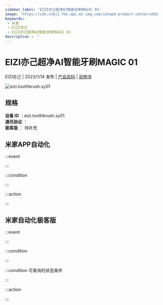 ```yaml
---
sidebar_label: 'EIZI亦己超净AI智能牙刷MAGIC 01'
image: 'https://cdn.cnbj1.fds.api.mi-img.com/iotweb-product-center/a93e216b9e97f05e357d87f65ce8b877_1665714931746.png?GalaxyAccessKeyId=AKVGLQWBOVIRQ3XLEW&Expires=9223372036854775807&Signature=J2wu118kJkhbKZkoSBlBfvK5WQ0='
keywords: 
 - 米家
 - EIZI亦己
 - EIZI亦己超净AI智能牙刷MAGIC 01
description : ''
---
```

# EIZI亦己超净AI智能牙刷MAGIC 01

EIZI亦己 | 2023/1/14 发布 | [产品百科](https://home.mi.com/webapp/content/baike/product/index.html?model=eizi.toothbrush.sy01/) | [说明书](https://home.mi.com/views/introduction.html?model=eizi.toothbrush.sy01&region=cn)

![eizi.toothbrush.sy01](https://cdn.cnbj1.fds.api.mi-img.com/iotweb-product-center/a93e216b9e97f05e357d87f65ce8b877_1665714931746.png?GalaxyAccessKeyId=AKVGLQWBOVIRQ3XLEW&Expires=9223372036854775807&Signature=J2wu118kJkhbKZkoSBlBfvK5WQ0=)

## 规格  
> 
**设备 ID** ：eizi.toothbrush.sy01  
**通讯协议** ：  
**极客版**  ： 待补充 


## 米家APP自动化  

:::event  

:::

:::condition  

:::

:::action   

:::

## 米家自动化极客版  

:::event  

:::

:::condition  

:::

:::condition 可查询的状态条件  

:::

:::action  

:::

        
